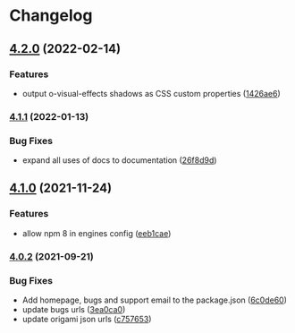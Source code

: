 # Changelog

## [4.2.0](https://www.github.com/Financial-Times/origami/compare/o-visual-effects-v4.1.1...o-visual-effects-v4.2.0) (2022-02-14)

### Features

- output o-visual-effects shadows as CSS custom properties ([1426ae6](https://www.github.com/Financial-Times/origami/commit/1426ae64113f987739be428a8609cbf1b56e9632))

### [4.1.1](https://www.github.com/Financial-Times/origami/compare/o-visual-effects-v4.1.0...o-visual-effects-v4.1.1) (2022-01-13)

### Bug Fixes

- expand all uses of docs to documentation ([26f8d9d](https://www.github.com/Financial-Times/origami/commit/26f8d9d8cbbe3e78902d8c3951b37e08150a77bd))

## [4.1.0](https://www.github.com/Financial-Times/origami/compare/o-visual-effects-v4.0.2...o-visual-effects-v4.1.0) (2021-11-24)

### Features

- allow npm 8 in engines config ([eeb1cae](https://www.github.com/Financial-Times/origami/commit/eeb1cae6e7f0379e647f2b41240b1f294997d528))

### [4.0.2](https://www.github.com/Financial-Times/origami/compare/o-visual-effects-v4.0.1...o-visual-effects-v4.0.2) (2021-09-21)

### Bug Fixes

- Add homepage, bugs and support email to the package.json ([6c0de60](https://www.github.com/Financial-Times/origami/commit/6c0de60ebd6e64c4dd16d000fcc6b79412ce30f4))
- update bugs urls ([3ea0ca0](https://www.github.com/Financial-Times/origami/commit/3ea0ca03bcb6e55142a77387ad0fff5ddf056d44))
- update origami json urls ([c757653](https://www.github.com/Financial-Times/origami/commit/c7576532b5a14f0462d5346dfb63238be025602e))
